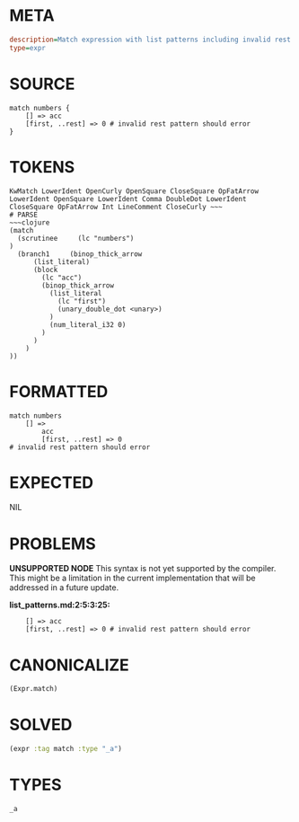 # META
~~~ini
description=Match expression with list patterns including invalid rest pattern
type=expr
~~~
# SOURCE
~~~roc
match numbers {
    [] => acc
    [first, ..rest] => 0 # invalid rest pattern should error
}
~~~
# TOKENS
~~~text
KwMatch LowerIdent OpenCurly OpenSquare CloseSquare OpFatArrow LowerIdent OpenSquare LowerIdent Comma DoubleDot LowerIdent CloseSquare OpFatArrow Int LineComment CloseCurly ~~~
# PARSE
~~~clojure
(match
  (scrutinee     (lc "numbers")
)
  (branch1     (binop_thick_arrow
      (list_literal)
      (block
        (lc "acc")
        (binop_thick_arrow
          (list_literal
            (lc "first")
            (unary_double_dot <unary>)
          )
          (num_literal_i32 0)
        )
      )
    )
))
~~~
# FORMATTED
~~~roc
match numbers
	[] => 
		acc
		[first, ..rest] => 0
# invalid rest pattern should error
~~~
# EXPECTED
NIL
# PROBLEMS
**UNSUPPORTED NODE**
This syntax is not yet supported by the compiler.
This might be a limitation in the current implementation that will be addressed in a future update.

**list_patterns.md:2:5:3:25:**
```roc
    [] => acc
    [first, ..rest] => 0 # invalid rest pattern should error
```


# CANONICALIZE
~~~clojure
(Expr.match)
~~~
# SOLVED
~~~clojure
(expr :tag match :type "_a")
~~~
# TYPES
~~~roc
_a
~~~

